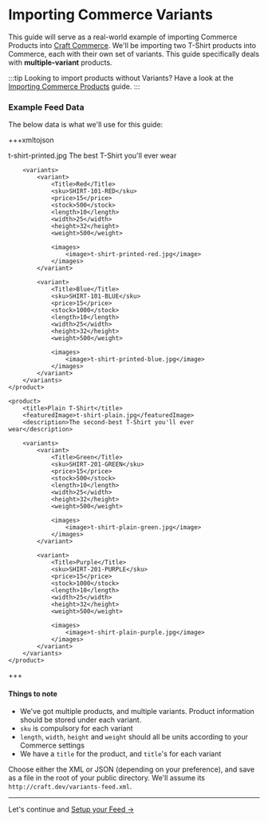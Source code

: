 # Importing Commerce Variants

This guide will serve as a real-world example of importing Commerce Products into [Craft Commerce](http://craftcommerce.com). We'll be importing two T-Shirt products into Commerce, each with their own set of variants. This guide specifically deals with **multiple-variant** products.

:::tip
Looking to import products without Variants? Have a look at the [Importing Commerce Products](/craft-plugins/feed-me/docs/guides/importing-commerce-products) guide.
:::

### Example Feed Data

The below data is what we'll use for this guide:

+++xmltojson
<?xml version="1.0" encoding="UTF-8"?>
<products>
    <product>
        <title>Printed T-Shirt</title>
        <featuredImage>t-shirt-printed.jpg</featuredImage>
        <description>The best T-Shirt you'll ever wear</description>

        <variants>
            <variant>
                <Title>Red</Title>
                <sku>SHIRT-101-RED</sku>
                <price>15</price>
                <stock>500</stock>
                <length>10</length>
                <width>25</width>
                <height>32</height>
                <weight>500</weight>

                <images>
                    <image>t-shirt-printed-red.jpg</image>
                </images>
            </variant>

            <variant>
                <Title>Blue</Title>
                <sku>SHIRT-101-BLUE</sku>
                <price>15</price>
                <stock>1000</stock>
                <length>10</length>
                <width>25</width>
                <height>32</height>
                <weight>500</weight>
                
                <images>
                    <image>t-shirt-printed-blue.jpg</image>
                </images>
            </variant>
        </variants>
    </product>

    <product>
        <title>Plain T-Shirt</title>
        <featuredImage>t-shirt-plain.jpg</featuredImage>
        <description>The second-best T-Shirt you'll ever wear</description>

        <variants>
            <variant>
                <Title>Green</Title>
                <sku>SHIRT-201-GREEN</sku>
                <price>15</price>
                <stock>500</stock>
                <length>10</length>
                <width>25</width>
                <height>32</height>
                <weight>500</weight>
                
                <images>
                    <image>t-shirt-plain-green.jpg</image>
                </images>
            </variant>

            <variant>
                <Title>Purple</Title>
                <sku>SHIRT-201-PURPLE</sku>
                <price>15</price>
                <stock>1000</stock>
                <length>10</length>
                <width>25</width>
                <height>32</height>
                <weight>500</weight>
                
                <images>
                    <image>t-shirt-plain-purple.jpg</image>
                </images>
            </variant>
        </variants>
    </product>
</products>
+++

#### Things to note

- We've got multiple products, and multiple variants. Product information should be stored under each variant.
- `sku` is compulsory for each variant
- `length`, `width`, `height` and `weight` should all be units according to your Commerce settings
- We have a `title` for the product, and `title`'s for each variant

Choose either the XML or JSON (depending on your preference), and save as a file in the root of your public directory. We'll assume its `http://craft.dev/variants-feed.xml`.

* * *

Let's continue and [Setup your Feed →](/craft-plugins/feed-me/docs/guides/importing-commerce-variants/setup-your-feed)